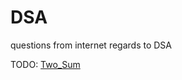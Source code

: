# DSA
questions from internet regards to DSA

TODO:
[Two_Sum](https://github.com/RinRyuu/DSA/blob/main/interVW/DSA/leet/string/1.Two_Sum.py)

